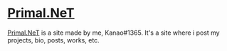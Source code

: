# [Primal.NeT](https://primalnet.github.io/)

[Primal.NeT](https://primalnet.github.io/) is a site made by me, Kanao#1365. It's a site where i post my projects, bio, posts, works, etc.
